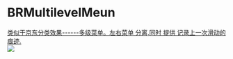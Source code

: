 
BRMultilevelMeun
===================

<u>类似于京东分类效果------多级菜单。左右菜单 分离,同时 提供 记录上一次滑动的痕迹.<u><br>
<img src="http://77g6dx.com1.z0.glb.clouddn.com/Menu.gif" />
